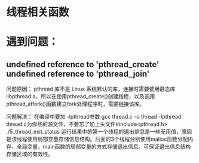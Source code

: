 线程相关函数
==================

遇到问题：
===============================
undefined reference to 'pthread_create'
undefined reference to 'pthread_join'
--------------------
问题原因：
    pthread 库不是 Linux 系统默认的库，连接时需要使用静态库 libpthread.a，所以在使用pthread_create()创建线程，以及调用 pthread_atfork()函数建立fork处理程序时，需要链接该库。

问题解决：
    在编译中要加 -lpthread参数
    gcc thread.c -o thread -lpthread
    thread.c为你些的源文件，不要忘了加上头文件#include<pthread.h>
./5_thread_exit_status
运行结果中的第一个线程的退出信息是一些无用值，原因是该线程使用局部变量存储信息结构。后面的3个线程分别使用malloc函数分配内存，全局变量，main函数的局部变量的方式存储退出信息。可保证退出信息结构存储区域的有效性。

